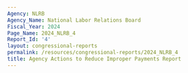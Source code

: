 ```yaml
---
Agency: NLRB
Agency_Name: National Labor Relations Board
Fiscal_Year: 2024
Page_Name: 2024_NLRB_4
Report_Id: '4'
layout: congressional-reports
permalink: /resources/congressional-reports/2024_NLRB_4
title: Agency Actions to Reduce Improper Payments Report
---
```

